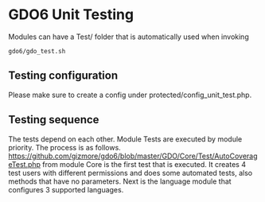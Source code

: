# GDO6 Unit Testing

Modules can have a Test/ folder that is automatically used when invoking

    gdo6/gdo_test.sh

    
## Testing configuration

Please make sure to create a config under protected/config_unit_test.php.


## Testing sequence

The tests depend on each other.
Module Tests are executed by module priority.
The process is as follows.
https://github.com/gizmore/gdo6/blob/master/GDO/Core/Test/AutoCoverageTest.php from module Core is the first test that is executed.
It creates 4 test users with different permissions and does some automated tests, also methods that have no parameters.
Next is the language module that configures 3 supported languages.
